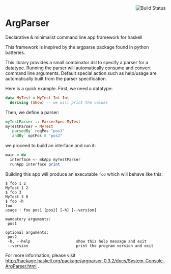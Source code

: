 <a href="https://travis-ci.org/sbergot/ArgParser">
  <img src="https://travis-ci.org/sbergot/ArgParser.png" alt="Build Status" align="right" />
</a>


ArgParser
=========

Declarative & minimalist command line app framework for haskell

This framework is inspired by the argparse package found in python batteries.

This library provides a small combinator dsl to specify a parser for a datatype.
Running the parser will automatically consume and convert command line
arguments. Default special action such as help/usage are automatically built
from the parser specification.

Here is a quick example. First, we need a datatype:

```haskell
data MyTest = MyTest Int Int
  deriving (Show) -- we will print the values
```

Then, we define a parser:

```haskell
myTestParser :: ParserSpec MyTest
myTestParser = MyTest
  `parsedBy` reqPos "pos1"
  `andBy` optPos 0 "pos2"
```
we proceed to build an interface and run it:

```haskell
main = do
  interface <- mkApp myTestParser
  runApp interface print
```

Building this app will produce an executable `foo` which will behave like this:

    $ foo 1 2
    MyTest 1 2
    $ foo 3
    MyTest 3 0
    $ foo -h
    foo
    usage : foo pos1 [pos2] [-h] [--version]

    mandatory arguments:
     pos1

    optional arguments:
     pos2
     -h, --help                    show this help message and exit
     --version                     print the program version and exit


 For more information, please visit http://hackage.haskell.org/package/argparser-0.3.2/docs/System-Console-ArgParser.html .
